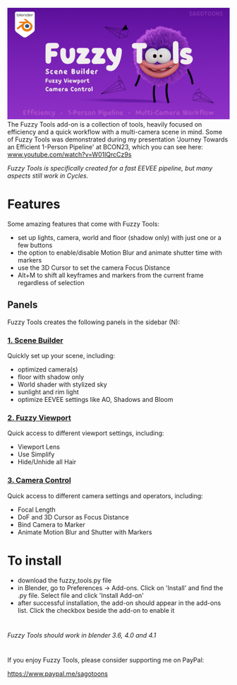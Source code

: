 ![Fuzzy Tools banner](https://github.com/sagotoons/fuzzytools/blob/bbb7a50ad1bb8de5346e75385d2607b54e85fb26/images/fuzzytools_banner.png)
The Fuzzy Tools add-on is a collection of tools, heavily focused on efficiency and a quick workflow with a multi-camera scene in mind. Some of Fuzzy Tools was demonstrated during my presentation 'Journey Towards an Efficient 1-Person Pipeline' at BCON23, which you can see here: www.youtube.com/watch?v=W01lQrcCz9s

_Fuzzy Tools is specifically created for a fast EEVEE pipeline, but many aspects still work in Cycles._

# Features
Some amazing features that come with Fuzzy Tools:
- set up lights, camera, world and floor (shadow only) with just one or a few buttons 
- the option to enable/disable Motion Blur and animate shutter time with markers
- use the 3D Cursor to set the camera Focus Distance
- Alt+M to shift all keyframes and markers from the current frame regardless of selection

## Panels

Fuzzy Tools creates the following panels in the sidebar (N):

### [1. Scene Builder](https://github.com/sagotoons/fuzzytools/wiki/Scene-Builder)
Quickly set up your scene, including:
- optimized camera(s)
- floor with shadow only
- World shader with stylized sky
- sunlight and rim light
- optimize EEVEE settings like AO, Shadows and Bloom

### [2. Fuzzy Viewport](https://github.com/sagotoons/fuzzytools/wiki/Fuzzy-Viewport)
Quick access to different viewport settings, including:
- Viewport Lens
- Use Simplify
- Hide/Unhide all Hair

### [3. Camera Control](https://github.com/sagotoons/fuzzytools/wiki/Camera-Control)
Quick access to different camera settings and operators, including:
- Focal Length
- DoF and 3D Cursor as Focus Distance
- Bind Camera to Marker
- Animate Motion Blur and Shutter with Markers

# To install
- download the fuzzy_tools.py file
- in Blender, go to Preferences -> Add-ons. Click on 'Install' and find the .py file. Select file and click 'Install Add-on'
- after successful installation, the add-on should appear in the add-ons list. Click the checkbox beside the add-on to enable it

#
_Fuzzy Tools should work in blender 3.6, 4.0 and 4.1_

#
If you enjoy Fuzzy Tools, please consider supporting me on PayPal:

https://www.paypal.me/sagotoons
